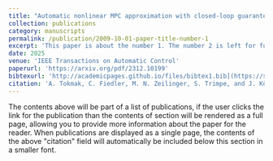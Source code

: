 ```yaml
---
title: "Automatic nonlinear MPC approximation with closed-loop guarantees"
collection: publications
category: manuscripts
permalink: /publication/2009-10-01-paper-title-number-1
excerpt: 'This paper is about the number 1. The number 2 is left for future work.'
date: 2025
venue: 'IEEE Transactions on Automatic Control'
paperurl: 'https://arxiv.org/pdf/2312.10199'
bibtexurl: 'http://academicpages.github.io/files/bibtex1.bib](https://scholar.googleusercontent.com/scholar.bib?q=info:AH3Y-W0IKdMJ:scholar.google.com/&output=citation&scisdr=ClHgtP9wEOHCkkXRlks:AFWwaeYAAAAAZ_vXjkusaypXEmYHi1Z7_X9CS_c&scisig=AFWwaeYAAAAAZ_vXjgWhtflFXnoKPh4HkELivQI&scisf=4&ct=citation&cd=-1&hl=en'
citation: 'A. Tokmak, C. Fiedler, M. N. Zeilinger, S. Trimpe, and J. Köhler. “Automatic nonlinear MPC approximation with closed-loop guarantees”. In: IEEE Transactions on Automatic Control (2025).'
---
```

The contents above will be part of a list of publications, if the user clicks the link for the publication than the contents of section will be rendered as a full page, allowing you to provide more information about the paper for the reader. When publications are displayed as a single page, the contents of the above "citation" field will automatically be included below this section in a smaller font.
